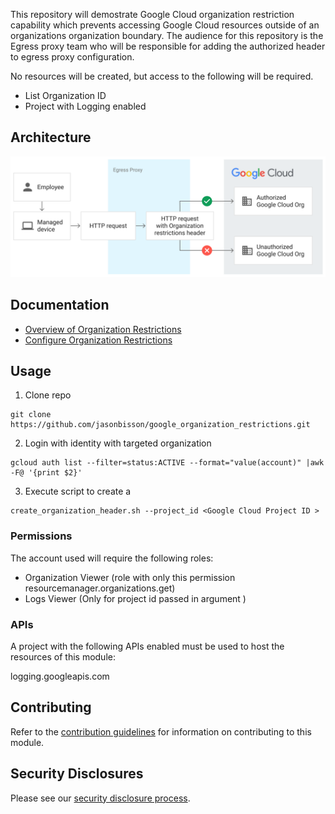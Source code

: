 This repository will demostrate Google Cloud organization restriction capability which prevents accessing Google Cloud resources outside of an organizations organization boundary. The audience for this repository is the Egress proxy team who will be responsible for adding the authorized header to egress proxy configuration.

No resources will be created, but access to the following will be required.

- List Organization ID
- Project with Logging enabled

## Architecture
![Reference Architecture](diagram/org-restrictions-diagram.svg)

## Documentation
- [Overview of Organization Restrictions](https://cloud.google.com/resource-manager/docs/organization-restrictions/overview)
- [Configure Organization Restrictions](https://cloud.google.com/resource-manager/docs/organization-restrictions/configure-organization-restrictions)

## Usage
1. Clone repo
```
git clone https://github.com/jasonbisson/google_organization_restrictions.git

```

2. Login with identity with targeted organization
```
gcloud auth list --filter=status:ACTIVE --format="value(account)" |awk -F@ '{print $2}'
```

3. Execute script to create a  

```
create_organization_header.sh --project_id <Google Cloud Project ID >
```


### Permissions

The account used will require the following roles:

- Organization Viewer (role with only this permission resourcemanager.organizations.get)
- Logs Viewer (Only for project id passed in argument )


### APIs

A project with the following APIs enabled must be used to host the
resources of this module:

logging.googleapis.com

## Contributing

Refer to the [contribution guidelines](./CONTRIBUTING.md) for
information on contributing to this module.

## Security Disclosures

Please see our [security disclosure process](./SECURITY.md).
